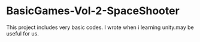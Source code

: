 # BasicGames-Vol-2-SpaceShooter
 This project includes very basic codes. I wrote when i learning unity.may be useful for us.
